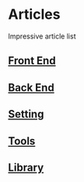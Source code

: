 # Articles
Impressive article list

## [Front End](FrontEnd)
## [Back End](BackEnd)
## [Setting](Setting)
## [Tools](Tools)
## [Library](Library)
